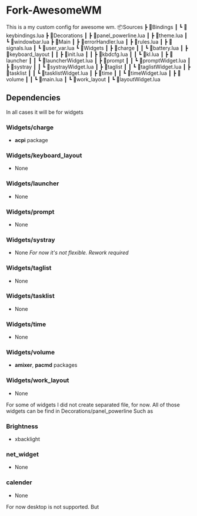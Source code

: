 # Fork-AwesomeWM

This is a my custom config for awesome wm. 
📦Sources
 ┣ 📂Bindings
 ┃ ┗ 📜keybindings.lua
 ┣ 📂Decorations
 ┃ ┣ 📜panel_powerline.lua
 ┃ ┣ 📜theme.lua
 ┃ ┗ 📜windowbar.lua
 ┣ 📂Main
 ┃ ┣ 📜errorHandler.lua
 ┃ ┣ 📜rules.lua
 ┃ ┣ 📜signals.lua
 ┃ ┗ 📜user_var.lua
 ┗ 📂Widgets
 ┃ ┣ 📂charge
 ┃ ┃ ┗ 📜battery.lua
 ┃ ┣ 📂keyboard_layout
 ┃ ┃ ┣ 📜init.lua
 ┃ ┃ ┣ 📜kbdcfg.lua
 ┃ ┃ ┗ 📜kl.lua
 ┃ ┣ 📂launcher
 ┃ ┃ ┗ 📜launcherWidget.lua
 ┃ ┣ 📂prompt
 ┃ ┃ ┗ 📜promptWidget.lua
 ┃ ┣ 📂systray
 ┃ ┃ ┗ 📜systrayWidget.lua
 ┃ ┣ 📂taglist
 ┃ ┃ ┗ 📜taglistWidget.lua
 ┃ ┣ 📂tasklist
 ┃ ┃ ┗ 📜tasklistWidget.lua
 ┃ ┣ 📂time
 ┃ ┃ ┗ 📜timeWidget.lua
 ┃ ┣ 📂volume
 ┃ ┃ ┗ 📜main.lua
 ┃ ┗ 📂work_layout
 ┃   ┗ 📜layoutWidget.lua

## Dependencies
In all cases it will be for widgets
### Widgets/charge
* **acpi** package
### Widgets/keyboard_layout
* None
### Widgets/launcher
* None
### Widgets/prompt 
* None
### Widgets/systray
* None *For now it's not flexible. Rework required*
### Widgets/taglist
* None
### Widgets/tasklist
* None
### Widgets/time
* None
### Widgets/volume
* **amixer**, **pacmd** packages
### Widgets/work_layout
* None

For some of widgets I did not create separated file, for now.
All of those widgets can be find in Decorations/panel_powerline
Such as 
### Brightness
* xbacklight
### net_widget
* None
### calender
* None

For now desktop is not supported. But 
